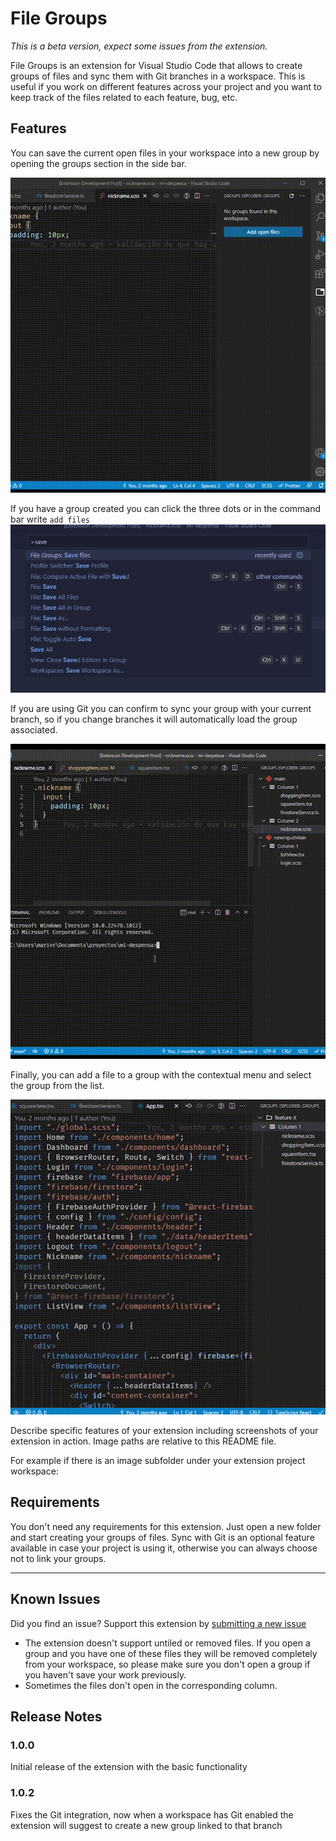 # File Groups

_This is a beta version, expect some issues from the extension._

File Groups is an extension for Visual Studio Code that allows to create groups of files and sync them with Git branches in a workspace. This is useful if you work on different features across your project and you want to keep track of the files related to each feature, bug, etc.

## Features

You can save the current open files in your workspace into a new group by opening the groups section in the side bar.

![Create a new group using the command bar](images/filegroups-addGroup.gif "Create a new group using the command bar")

If you have a group created you can click the three dots or in the command bar write `add files`
![Add files to create a new group](images/commandbar.jpg "Add files to create a new group")

If you are using Git you can confirm to sync your group with your current branch, so if you change branches it will automatically load the group associated.

![Using git to automatically change group](images/filegroups-gitSupport.gif "Using git to automatically change group")

Finally, you can add a file to a group with the contextual menu and select the group from the list.

![Add a file to an existing group](images/filegroups-addcurrent.gif "Add a file to an existing group")

Describe specific features of your extension including screenshots of your extension in action. Image paths are relative to this README file.

For example if there is an image subfolder under your extension project workspace:

## Requirements

You don't need any requirements for this extension. Just open a new folder and start creating your groups of files. Sync with Git is an optional feature available in case your project is using it, otherwise you can always choose not to link your groups.

---

## Known Issues

Did you find an issue? Support this extension by [submitting a new issue](https://github.com/marcosrivasr/file-groups/issues)

- The extension doesn't support untiled or removed files. If you open a group and you have one of these files they will be removed completely from your workspace, so please make sure you don't open a group if you haven't save your work previously.
- Sometimes the files don't open in the corresponding column.

## Release Notes

### 1.0.0

Initial release of the extension with the basic functionality

### 1.0.2

Fixes the Git integration, now when a workspace has Git enabled the extension will suggest to create a new group linked to that branch
